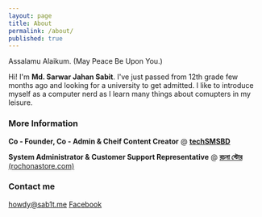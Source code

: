 ```yaml
---
layout: page
title: About
permalink: /about/
published: true
---
```

Assalamu Alaikum. (May Peace Be Upon You.)

Hi! I'm **Md. Sarwar Jahan Sabit**. I've just passed from 12th grade few months ago and looking for a university to get admitted. I like to introduce myself as a computer nerd as I learn many things about comupters in my leisure.

### More Information

**Co - Founder, Co - Admin & Cheif Content Creator** @ [**techSMSBD**](https://www.techsmsbd.com "techSMSBD বাংলা")

**System Administrator & Customer Support Representative** @ [**রচনা স্টোর** (rochonastore.com)](https://www.rochonastore.com "রচনা স্টোর")

### Contact me

<i class="fa fa-envelope" aria-hidden="true"></i> [howdy@sab1t.me](mailto:howdy@sab1t.me)
<i class="fa fa-facebook" aria-hidden="true"></i> [Facebook](https://facebook.com/mdsarwarjahan.sabit "Facebook")
